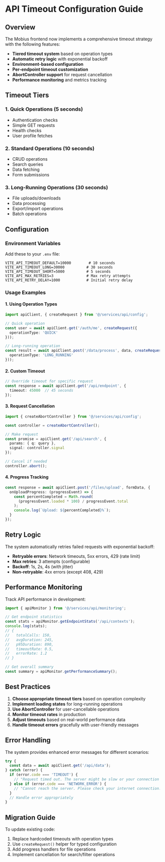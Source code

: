 # API Timeout Configuration Guide

## Overview

The Mobius frontend now implements a comprehensive timeout strategy with the following features:

- **Tiered timeout system** based on operation types
- **Automatic retry logic** with exponential backoff
- **Environment-based configuration**
- **Per-endpoint timeout customization**
- **AbortController support** for request cancellation
- **Performance monitoring** and metrics tracking

## Timeout Tiers

### 1. Quick Operations (5 seconds)
- Authentication checks
- Simple GET requests
- Health checks
- User profile fetches

### 2. Standard Operations (10 seconds)
- CRUD operations
- Search queries
- Data fetching
- Form submissions

### 3. Long-Running Operations (30 seconds)
- File uploads/downloads
- Data processing
- Export/import operations
- Batch operations

## Configuration

### Environment Variables

Add these to your `.env` file:

```env
VITE_API_TIMEOUT_DEFAULT=10000        # 10 seconds
VITE_API_TIMEOUT_LONG=30000          # 30 seconds
VITE_API_TIMEOUT_SHORT=5000          # 5 seconds
VITE_API_MAX_RETRIES=3               # Max retry attempts
VITE_API_RETRY_DELAY=1000            # Initial retry delay
```

### Usage Examples

#### 1. Using Operation Types

```typescript
import apiClient, { createRequest } from '@/services/api/config';

// Quick operation
const user = await apiClient.get('/auth/me', createRequest({
  operationType: 'QUICK'
}));

// Long-running operation
const result = await apiClient.post('/data/process', data, createRequest({
  operationType: 'LONG_RUNNING'
}));
```

#### 2. Custom Timeout

```typescript
// Override timeout for specific request
const response = await apiClient.get('/api/endpoint', {
  timeout: 45000  // 45 seconds
});
```

#### 3. Request Cancellation

```typescript
import { createAbortController } from '@/services/api/config';

const controller = createAbortController();

// Make request
const promise = apiClient.get('/api/search', {
  params: { q: query },
  signal: controller.signal
});

// Cancel if needed
controller.abort();
```

#### 4. Progress Tracking

```typescript
const response = await apiClient.post('/files/upload', formData, {
  onUploadProgress: (progressEvent) => {
    const percentCompleted = Math.round(
      (progressEvent.loaded * 100) / progressEvent.total
    );
    console.log(`Upload: ${percentCompleted}%`);
  }
});
```

## Retry Logic

The system automatically retries failed requests with exponential backoff:

- **Retryable errors**: Network timeouts, 5xx errors, 429 (rate limit)
- **Max retries**: 3 attempts (configurable)
- **Backoff**: 1s, 2s, 4s (with jitter)
- **Non-retryable**: 4xx errors (except 408, 429)

## Performance Monitoring

Track API performance in development:

```typescript
import { apiMonitor } from '@/services/api/monitoring';

// Get endpoint statistics
const stats = apiMonitor.getEndpointStats('/api/contexts');
console.log(stats);
// {
//   totalCalls: 150,
//   avgDuration: 245,
//   p95Duration: 890,
//   timeoutRate: 0.5,
//   errorRate: 1.2
// }

// Get overall summary
const summary = apiMonitor.getPerformanceSummary();
```

## Best Practices

1. **Choose appropriate timeout tiers** based on operation complexity
2. **Implement loading states** for long-running operations
3. **Use AbortController** for user-cancellable operations
4. **Monitor timeout rates** in production
5. **Adjust timeouts** based on real-world performance data
6. **Handle timeout errors** gracefully with user-friendly messages

## Error Handling

The system provides enhanced error messages for different scenarios:

```typescript
try {
  const data = await apiClient.get('/api/data');
} catch (error) {
  if (error.code === 'TIMEOUT') {
    // "Request timed out. The server might be slow or your connection unstable."
  } else if (error.code === 'NETWORK_ERROR') {
    // "Cannot reach the server. Please check your internet connection."
  }
  // Handle error appropriately
}
```

## Migration Guide

To update existing code:

1. Replace hardcoded timeouts with operation types
2. Use `createRequest()` helper for typed configuration
3. Add progress handlers for file operations
4. Implement cancellation for search/filter operations
